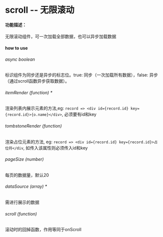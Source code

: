 # scroll -- 无限滚动
#### 功能描述：
无限滚动组件，可一次加载全部数据，也可以异步加载数据
#### how to use
###### async boolean
标识组件为同步还是异步的标志位。true: 同步（一次加载所有数据），false: 异步（通过scroll函数异步获取数据）。
###### itemRender (function) *
渲染列表内展示元素的方法,eg: `record => <div id={record.id} key={record.id}>{o.name}</div>`, 必须要有id和key
###### tombstoneRender (function)
渲染占位元素的方法, eg: `record => <div id={record.id} key={record.id}>占位符</div`, 如传入该属性则必须传入id和key
###### pageSize (number)
每页的数据量，默认20
###### dataSource (array) *
需进行展示的数据
###### scroll (function)
滚动时的回掉函数，作用等同于onScroll
